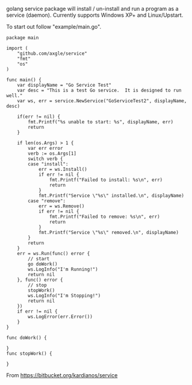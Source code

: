 golang service package will install / un-install and run a program as a service (daemon).
Currently supports Windows XP+ and Linux/Upstart.

To start out follow "example/main.go".

	package main

	import (
		"github.com/axgle/service"
		"fmt"
		"os"
	)

	func main() {
		var displayName = "Go Service Test"
		var desc = "This is a test Go service.  It is designed to run well."
		var ws, err = service.NewService("GoServiceTest2", displayName, desc)

		if(err != nil) {
			fmt.Printf("%s unable to start: %s", displayName, err)
			return
		}

		if len(os.Args) > 1 {
			var err error
			verb := os.Args[1]
			switch verb {
			case "install":
				err = ws.Install()
				if err != nil {
					fmt.Printf("Failed to install: %s\n", err)
					return
				}
				fmt.Printf("Service \"%s\" installed.\n", displayName)
			case "remove":
				err = ws.Remove()
				if err != nil {
					fmt.Printf("Failed to remove: %s\n", err)
					return
				}
				fmt.Printf("Service \"%s\" removed.\n", displayName)
			}
			return
		}
		err = ws.Run(func() error {
			// start
			go doWork()
			ws.LogInfo("I'm Running!")
			return nil
		}, func() error {
			// stop
			stopWork()
			ws.LogInfo("I'm Stopping!")
			return nil
		})
		if err != nil {
			ws.LogError(err.Error())
		}
	}

	func doWork() {

	}
	func stopWork() {

	}

From https://bitbucket.org/kardianos/service
